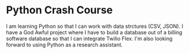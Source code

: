# Python Crash Course
I am learning Python so that I can work with data strctures (CSV, JSON). I have a God Awful project where I have to build a database out of a billing software database so that I can integrate Twilio Flex. I'm also looking forward to using Python as a research assistant. 
